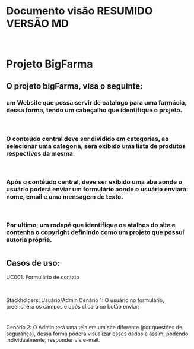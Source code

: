 # Documento visão RESUMIDO VERSÃO MD

<br>

# Projeto BigFarma

## O projeto bigFarma, visa o seguinte:
### um Website que possa servir de catalogo para uma farmácia, dessa forma, tendo um cabeçalho que identifique o projeto.

<br>

### O conteúdo central deve ser dividido em categorias, ao selecionar uma categoria, será exibido uma lista de produtos respectivos da mesma.

<br>

### Após o contéudo central, deve ser exibido uma aba aonde o usuário poderá enviar um formulário aonde o usuário enviará: nome, email e uma mensagem de texto.
<br>

### Por ultimo, um rodapé que identifique os atalhos do site e contenha o copyright definindo como um projeto que possuí autoria própria.
#
## Casos de uso:

UC001: Formulário de contato

<br>

Stackholders: Usuário/Admin
Cenário 1: O usuário no formulário, preencherá os campos e após clicará no botão enviar;
#
Cenário 2: O Admin terá uma tela em um site diferente (por questões de segurança), dessa forma poderá visualizar esses dados e assim, podendo individualmente, responder via e-mail.
